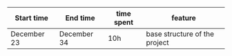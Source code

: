 | Start time  | End time | time spent | feature |
|-----------|-------------|-------------|-------------|
| December 23 | December 34 | 10h | base structure of the project |
